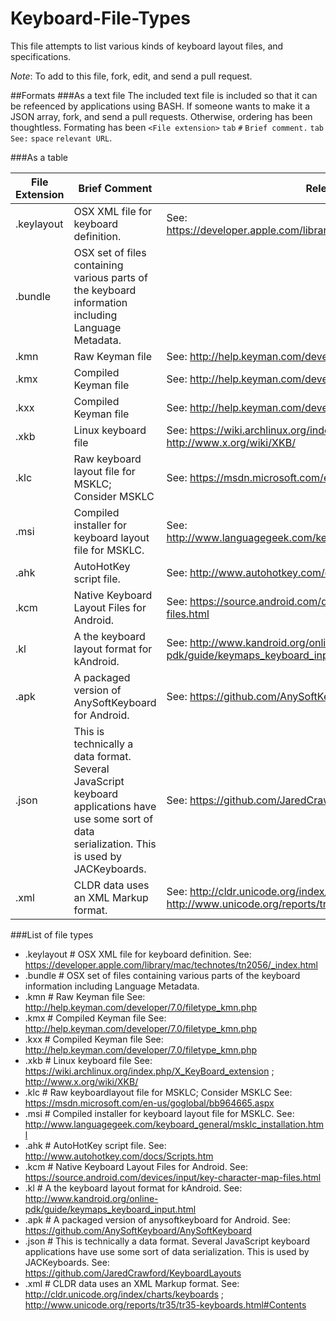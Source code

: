 # Keyboard-File-Types
This file attempts to list various kinds of keyboard layout files, and specifications.

_*Note*_: To add to this file, fork, edit, and send a pull request. 

##Formats
###As a text file
The included text file is included so that it can be refeenced by applications using BASH. If someone wants to make it a JSON array, fork, and send a pull requests. Otherwise, ordering has been thoughtless. Formating has been `<File extension>` `tab` `#` `Brief comment.` `tab` `See:` `space` `relevant URL`.


###As a table

File Extension | Brief Comment | Relevant URL
---|---|---
 .keylayout| OSX XML file for keyboard definition.|See: https://developer.apple.com/library/mac/technotes/tn2056/_index.html
 .bundle| OSX set of files containing various parts of the keyboard information including Language Metadata.
 .kmn| Raw Keyman file|See: http://help.keyman.com/developer/7.0/filetype_kmn.php
 .kmx| Compiled Keyman file|See: http://help.keyman.com/developer/7.0/filetype_kmn.php
 .kxx| Compiled Keyman file|See: http://help.keyman.com/developer/7.0/filetype_kmn.php
 .xkb| Linux keyboard file|See: https://wiki.archlinux.org/index.php/X_KeyBoard_extension ; http://www.x.org/wiki/XKB/
 .klc| Raw keyboard layout file for MSKLC; Consider MSKLC|See: https://msdn.microsoft.com/en-us/goglobal/bb964665.aspx
 .msi| Compiled installer for keyboard layout file for MSKLC.|See: http://www.languagegeek.com/keyboard_general/msklc_installation.html
 .ahk| AutoHotKey script file.|See: http://www.autohotkey.com/docs/Scripts.htm
 .kcm| Native Keyboard Layout Files for Android.|See: https://source.android.com/devices/input/key-character-map-files.html
 .kl| A the keyboard layout format for kAndroid.|See: http://www.kandroid.org/online-pdk/guide/keymaps_keyboard_input.html
 .apk|  A packaged version of AnySoftKeyboard for Android.|See: https://github.com/AnySoftKeyboard/AnySoftKeyboard
 .json| This is technically a data format. Several JavaScript keyboard applications have use some sort of data serialization. This is used by JACKeyboards.|See: https://github.com/JaredCrawford/KeyboardLayouts
 .xml| CLDR data uses an XML Markup format.|See: http://cldr.unicode.org/index/charts/keyboards ; http://www.unicode.org/reports/tr35/tr35-keyboards.htmlContents

###List of file types

* .keylayout	# OSX XML file for keyboard definition.	See: https://developer.apple.com/library/mac/technotes/tn2056/_index.html
* .bundle	# OSX set of files containing various parts of the keyboard information including Language Metadata.
* .kmn	# Raw Keyman file	See: http://help.keyman.com/developer/7.0/filetype_kmn.php
* .kmx	# Compiled Keyman file	See: http://help.keyman.com/developer/7.0/filetype_kmn.php
* .kxx	# Compiled Keyman file	See: http://help.keyman.com/developer/7.0/filetype_kmn.php
* .xkb	# Linux keyboard file	See: https://wiki.archlinux.org/index.php/X_KeyBoard_extension ; http://www.x.org/wiki/XKB/
* .klc	# Raw keyboardlayout file for MSKLC; Consider MSKLC	See: https://msdn.microsoft.com/en-us/goglobal/bb964665.aspx
* .msi	# Compiled installer for keyboard layout file for MSKLC.	See: http://www.languagegeek.com/keyboard_general/msklc_installation.html
* .ahk	# AutoHotKey script file.	See: http://www.autohotkey.com/docs/Scripts.htm
* .kcm	# Native Keyboard Layout Files for Android.	See: https://source.android.com/devices/input/key-character-map-files.html
* .kl	# A the keyboard layout format for kAndroid.	See: http://www.kandroid.org/online-pdk/guide/keymaps_keyboard_input.html
* .apk	#  A packaged version of anysoftkeyboard for Android.	See: https://github.com/AnySoftKeyboard/AnySoftKeyboard
* .json	# This is technically a data format. Several JavaScript keyboard applications have use some sort of data serialization. This is used by JACKeyboards.	See: https://github.com/JaredCrawford/KeyboardLayouts
* .xml	# CLDR data uses an XML Markup format.	See: http://cldr.unicode.org/index/charts/keyboards ; http://www.unicode.org/reports/tr35/tr35-keyboards.html#Contents